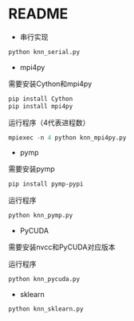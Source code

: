 # README

- 串行实现

~~~python
python knn_serial.py
~~~

- mpi4py

需要安装Cython和mpi4py

~~~powershell
pip install Cython
pip install mpi4py
~~~

运行程序（4代表进程数）

~~~python
mpiexec -n 4 python knn_mpi4py.py
~~~

- pymp

需要安装pymp

~~~powershell
pip install pymp-pypi
~~~

运行程序

~~~python
python knn_pymp.py
~~~

- PyCUDA

需要安装nvcc和PyCUDA对应版本

运行程序

~~~python
python knn_pycuda.py
~~~

- sklearn

~~~python
python knn_sklearn.py
~~~

